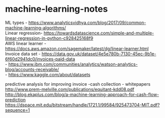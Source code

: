 # machine-learning-notes
ML types - https://www.analyticsvidhya.com/blog/2017/09/common-machine-learning-algorithms/ <br />
Linear regression- https://towardsdatascience.com/simple-and-multiple-linear-regression-in-python-c928425168f9 <br />
AWS linear learner - https://docs.aws.amazon.com/sagemaker/latest/dg/linear-learner.html   <br />
Invoice data set - https://data.gov.uk/dataset/4e5e780b-7130-45ec-9b1e-6f60d2941dc0/invoices-paid-data <br>
                - https://www.ibm.com/communities/analytics/watson-analytics-blog/accounts-receivable/ <br>
                - https://www.kaggle.com/about/datasets <br>
                
predictive analysis for improving invoice -cash collection - whitepapers <br>
http://www.prem-melville.com/publications/equitant-kdd08.pdf <br/>
http://blog.ekaplus.com/blog/a-machine-learning-approach-for-cash-flow-prediction <br>
https://dspace.mit.edu/bitstream/handle/1721.1/99584/925473704-MIT.pdf?sequence=1  <br>

